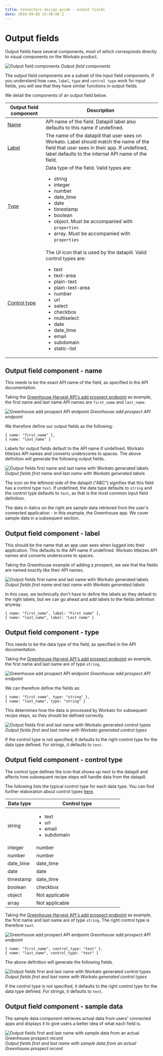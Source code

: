 ```yaml
---
title: Connectors design guide - output fields
date: 2018-09-05 15:30:00 Z
---
```


# Output fields
Output fields have several components, most of which corresponds directly to visual components on the Workato product.

![Output field components](/assets/images/connectors-design-guide/output-field-component.png)
*Output field components*

The output field components are a subset of the input field components. If you understand how `name`, `label`, `type` and `control type` work for input fields, you will see that they have similar functions in output fields.

We detail the components of an output field below. 

<table class="unchanged rich-diff-level-one">
  <thead>
    <tr>
        <th width='25%'>Output field component</th>
        <th>Description</th>
    </tr>
  </thead>
  <tbody>
    <tr>
      <td><a href='#input-field-component---name'>Name</a></td>
      <td>API name of the field. Datapill label also defaults to this name if undefined.</td>
    </tr>
    <tr>
      <td><a href='#input-field-component---label'>Label</a></td>
      <td>The name of the datapill that user sees on Workato. Label should match the name of the field that user sees in their app. If undefined, label defaults to the internal API name of the field.</td>
    </tr>
    <tr>
      <td><a href='#input-field-component---type'>Type</a></td>
      <td>Data type of the field. Valid types are: 
      	<ul>
	        <li>string</li>
	        <li>integer</li>
	        <li>number</li>
	        <li>date_time</li>
	        <li>date</li>
	        <li>timestamp</li>
	        <li>boolean</li>
	        <li>object. Must be accompanied with <code>properties</code></li>
	        <li>array. Must be accompanied with <code>properties</code></li>
      	<ul>
      </td>
    </tr>
    <tr>
      <td><a href='#input-field-component---control-type'>Control type</a></td>
      <td>The UI icon that is used by the datapill. Valid control types are:
      	<ul>
      		<li>text</li>
      		<li>text-area</li>
      		<li>plain-text</li>
      		<li>plain-text-area</li>
      		<li>number</li>
      		<li>url</li>
      		<li>select</li>
      		<li>checkbox</li>
      		<li>multiselect</li>
      		<li>date</li>
      		<li>date_time</li>
      		<li>email</li>
      		<li>subdomain</li>
      		<li>static-list</li>
      	</ul>
      </td>
    </tr>
  </tbody>
</table>

## Output field component - name
This needs to be the exact API name of the field, as specified in the API documentation.

Taking the [Greenhouse Harvest API's add prospect endpoint](https://developers.greenhouse.io/harvest.html?ruby#post-add-prospect) as example, the first name and last name API names are `first_name` and `last_name`.

![Greenhouse add prospect API endpoint](/assets/images/connectors-design-guide/greenhouse-add-prospect-api.png)
*Greenhouse add prospect API endpoint*

We therefore define our output fields as the following:

```
{ name: "first_name" },
{ name: "last_name" }
```

Labels for output fields default to the API name if undefined. Workato titleizes API names and converts underscores to spaces. The above definition will generate the following output fields.

![Output fields first name and last name with Workato generated labels](/assets/images/connectors-design-guide/output-fields-names.png)
*Output fields first name and last name with Workato generated labels*

The icon on the leftmost side of the datapill ("ABC") signifies that this field has a control type `text`. If undefined, the data type defaults to `string` and the control type defaults to `text`, as that is the most common input field definition.

The data in italics on the right are sample data retrieved from the user's connected application - in this example, the Greenhouse app. We cover sample data in a subsequent section.

## Output field component - label
This should be the name that an app user sees when logged into their application. This defaults to the API name if undefined. Workato titleizes API names and converts underscores to spaces.

Taking the Greenhouse example of adding a prospect, we see that the fields are named exactly like their API names.

![Output fields first name and last name with Workato generated labels](/assets/images/connectors-design-guide/output-fields-names.png)
*Output fields first name and last name with Workato generated labels*

In this case, we technically don't have to define the labels as they default to the right labels, but we can go ahead and add labels to the fields definition anyway.

```
{ name: "first_name", label: "First name" },
{ name: "last_name", label: "Last name" }
```

## Output field component - type
This needs to be the data type of the field, as specified in the API documentation.

Taking the [Greenhouse Harvest API's add prospect endpoint](https://developers.greenhouse.io/harvest.html?ruby#post-add-prospect) as example, the first name and last name are of type `string`.

![Greenhouse add prospect API endpoint](/assets/images/connectors-design-guide/greenhouse-add-prospect-api.png)
*Greenhouse add prospect API endpoint*

We can therefore define the fields as:

```
{ name: "first_name", type: "string" },
{ name: "last_name", type: "string" }
```

This determines how the data is processed by Workato for subsequent recipe steps, so they should be defined correctly.

![Output fields first and last name with Workato generated control types](/assets/images/connectors-design-guide/output-fields-control-types.png)
*Output fields first and last name with Workato generated control types*

If the control type is not specified, it defaults to the right control type for the data type defined. For strings, it defaults to `text`.

## Output field component - control type
The control type defines the icon that shows up next to the datapill and affects how subsequent recipe steps will handle data from the datapill.

The following lists the typical control type for each data type. You can find further elaboration about control types [here](/developing-connectors/sdk/object-definition.html#control-types).

<table class="unchanged rich-diff-level-one">
  <thead>
    <tr>
        <th width='25%'>Data type</th>
        <th>Control type</th>
    </tr>
  </thead>
  <tbody>
    <tr>
      <td>string</td>
      <td>
      	<ul>
      		<li>text</li>
      		<li>url</li>
      		<li>email</li>
      		<li>subdomain</li>
      	</ul>
      </td>
    </tr>
    <tr>
      <td>integer</td>
      <td>number</td>
    </tr>
    <tr>
      <td>number</td>
      <td>number</td>
    </tr>
    <tr>
      <td>date_time</td>
      <td>date_time</td>
    </tr>
    <tr>
      <td>date</td>
      <td>date</td>
    </tr>
    <tr>
      <td>timestamp</td>
      <td>date_time</td>
    </tr>
    <tr>
      <td>boolean</td>
      <td>checkbox</td>
    </tr>
    <tr>
      <td>object</td>
      <td>Not applicable</td>
    </tr>
    <tr>
      <td>array</td>
      <td>Not applicable</td>
    </tr>
  </tbody>
</table>

Taking the [Greenhouse Harvest API's add prospect endpoint](https://developers.greenhouse.io/harvest.html?ruby#post-add-prospect) as example, the first name and last name are of type `string`. The right control type is therefore `text`.

![Greenhouse add prospect API endpoint](/assets/images/connectors-design-guide/greenhouse-add-prospect-api.png)
*Greenhouse add prospect API endpoint*

```
{ name: "first_name", control_type: "text" },
{ name: "last_name", control_type: "text" }
```

The above definition will generate the following fields.

![Output fields first and last name with Workato generated control types](/assets/images/connectors-design-guide/output-fields-control-types.png)
*Output fields first and last name with Workato generated control types*

If the control type is not specified, it defaults to the right control type for the data type defined. For strings, it defaults to `text`.

## Output field component - sample data
The sample data component retrieves actual data from users' connected apps and displays it to give users a better idea of what each field is.

![Output fields first and last name with sample data from an actual Greenhouse prospect record](/assets/images/connectors-design-guide/output-fields-sample-data.png)
*Output fields first and last name with sample data from an actual Greenhouse prospect record*
